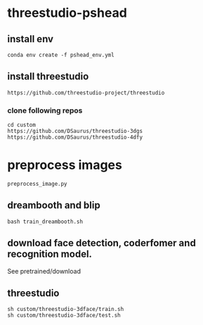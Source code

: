 # threestudio-pshead

## install env
```
conda env create -f pshead_env.yml
```

## install threestudio

```
https://github.com/threestudio-project/threestudio
```

### clone following repos

```
cd custom
https://github.com/DSaurus/threestudio-3dgs
https://github.com/DSaurus/threestudio-4dfy
```

# preprocess images
```
preprocess_image.py
```
## dreambooth and blip
```
bash train_dreambooth.sh 
```
## download face detection, coderfomer and recognition model.
See pretrained/download

## threestudio
```
sh custom/threestudio-3dface/train.sh 
sh custom/threestudio-3dface/test.sh 
```